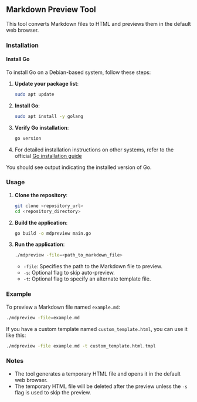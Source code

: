 ## Markdown Preview Tool

This tool converts Markdown files to HTML and previews them in the default web browser. 

### Installation

#### Install Go

To install Go on a Debian-based system, follow these steps:

1. **Update your package list**:
    ```sh
    sudo apt update
    ```

2. **Install Go**:
    ```sh
    sudo apt install -y golang
    ```

3. **Verify Go installation**:
    ```sh
    go version
    ```
4. For detailed installation instructions on other systems, refer to the official [Go installation guide](https://go.dev/doc/install)

You should see output indicating the installed version of Go.

### Usage

1. **Clone the repository**:
    ```sh
    git clone <repository_url>
    cd <repository_directory>
    ```

2. **Build the application**:
    ```sh
    go build -o mdpreview main.go
    ```

3. **Run the application**:

    ```sh
    ./mdpreview -file=<path_to_markdown_file>
    ```

    - `-file`: Specifies the path to the Markdown file to preview.
    - `-s`: Optional flag to skip auto-preview.
    - `-t`: Optional flag to specify an alternate template file.

### Example

To preview a Markdown file named `example.md`:

```sh
./mdpreview -file=example.md
```

If you have a custom template named `custom_template.html`, you can use it like this:

```sh
./mdpreview -file example.md -t custom_template.html.tmpl
```

### Notes

- The tool generates a temporary HTML file and opens it in the default web browser.
- The temporary HTML file will be deleted after the preview unless the `-s` flag is used to skip the preview.
